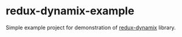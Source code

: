 # redux-dynamix-example

Simple example project for demonstration of [redux-dynamix](https://github.com/jake-daniels/redux-dynamix) library.